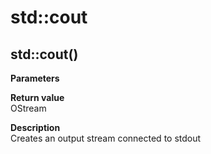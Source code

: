# std::cout

## std::cout()
**Parameters**  

**Return value**  
OStream  

**Description**  
Creates an output stream connected to stdout  